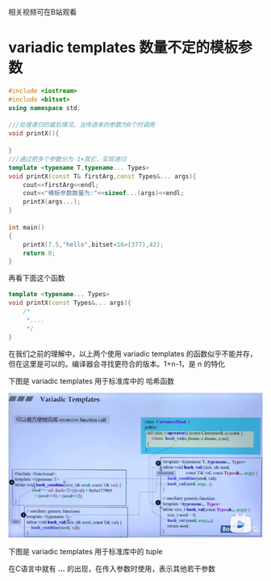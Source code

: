 相关视频可在B站观看

# variadic templates 数量不定的模板参数

```c++
#include <iostream>
#include <bitset>
using namespace std;

///处理递归的最后情况，当传进来的参数为0个时调用
void printX(){

}
///通过把多个参数分为 1+其它，实现递归
template <typename T,typename... Types>
void printX(const T& firstArg,const Types&... args){
    cout<<firstArg<<endl;
    cout<<"模板参数数量为:"<<sizeof...(args)<<endl;
    printX(args...);
}

int main()
{
    printX(7.5,"hello",bitset<16>(377),42);
    return 0;
}
```

再看下面这个函数

```c++
template <typename... Types>
void printX(const Types&... args){
    /*
     *....
     */
}
```

在我们之前的理解中，以上两个使用 variadic templates 的函数似乎不能并存，但在这里是可以的。编译器会寻找更符合的版本。1+n-1，是 n 的特化

下图是 variadic templates 用于标准库中的 哈希函数

![实例](https://github.com/JZZ-NOTE/Algorithm/raw/main/picture/6.png)

下图是 variadic templates 用于标准库中的 tuple







在C语言中就有 **...** 的出现，在传入参数时使用，表示其他若干参数
